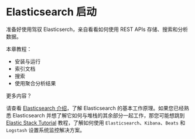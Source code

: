 # Elasticsearch 启动

准备好使用驾驭 Elasticserch，亲自看看如何使用 REST APIs 存储、搜索和分析数据。

本章教程：
- 安装与运行
- 索引文档
- 搜索
- 使用聚合分析结果

更多内容？

请查看 [Elasticsearch 介绍](https://rucjohn.gitbook.io/elasticsearch/1-introduction)，了解 Elasticsearch 的基本工作原理。如果您已经熟悉 Elasticsearch 并想了解它如何与堆栈的其余部分一起工作，那您可能想跳到 [Elastic Stack Tutorial](https://www.elastic.co/guide/en/elastic-stack-get-started/7.5/get-started-elastic-stack.html) 教程，了解如何使用 `Elasticsearch`、`Kibana`、`Beats` 和 `Logstash` 设置系统监控解决方案。

